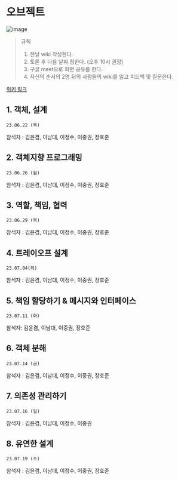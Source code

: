 # 오브젝트
![image](https://github.com/Weekend-development/object-study/assets/128292876/1b26abd0-b82d-4985-954d-e2e3f5bc0ca6)


> 규칙
> 1. 전날 wiki 작성한다.
> 2. 토론 후 다음 날짜 정한다. (오후 10시 권장)
> 3. 구글 meet으로 화면 공유를 한다. 
> 4. 자신의 순서의 2명 뒤의 사람들의 wiki를 읽고 피드백 및 질문한다.

[위키 링크](https://github.com/Weekend-development/object-study/wiki)

## 1. 객체, 설계
`23.06.22 (목)`

참석자 : 김윤겸, 이남대, 이정수, 이중권, 장호준


## 2. 객체지향 프로그래밍
`23.06.26 (월)`

참석자 : 김윤겸, 이남대, 이정수, 이중권, 장호준

## 3. 역할, 책임, 협력
`23.06.29 (목)`

참석자 : 김윤겸, 이남대, 이정수, 이중권, 장호준

## 4. 트레이오프 설계
`23.07.04(화)`

참석자 : 김윤겸, 이남대, 이정수, 이중권, 장호준

## 5. 책임 할당하기 & 메시지와 인터페이스

`23.07.11 (화)`

참석자: 김윤겸, 이남대, 이중권, 장호준

## 6. 객체 분해

`23.07.14 (금)`

참석자 : 김윤겸, 이남대, 이정수, 이중권, 장호준

## 7. 의존성 관리하기

`23.07.16 (일)`

참석자 : 김윤겸, 이남대, 이정수, 이중권

## 8. 유연한 설계

`23.07.19 (수)`

참석자 : 김윤겸, 이남대, 이정수, 이중권, 장호준
